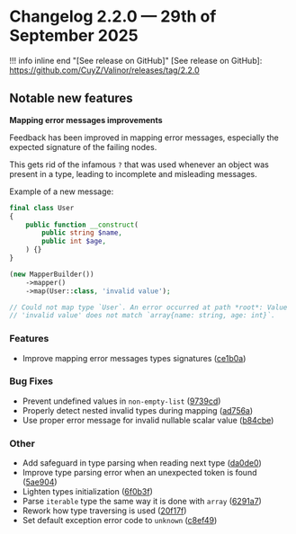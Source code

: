 # Changelog 2.2.0 — 29th of September 2025

!!! info inline end "[See release on GitHub]"
    [See release on GitHub]: https://github.com/CuyZ/Valinor/releases/tag/2.2.0

## Notable new features

**Mapping error messages improvements**

Feedback has been improved in mapping error messages, especially the expected
signature of the failing nodes.

This gets rid of the infamous `?` that was used whenever an object was present
in a type, leading to incomplete and misleading messages.

Example of a new message:

```php
final class User
{
    public function __construct(
        public string $name,
        public int $age,
    ) {}
}

(new MapperBuilder())
    ->mapper()
    ->map(User::class, 'invalid value');

// Could not map type `User`. An error occurred at path *root*: Value
// 'invalid value' does not match `array{name: string, age: int}`.
```

### Features

* Improve mapping error messages types signatures ([ce1b0a](https://github.com/CuyZ/Valinor/commit/ce1b0a294c5de3bf688290647b5dd5e5bbca1c77))

### Bug Fixes

* Prevent undefined values in `non-empty-list` ([9739cd](https://github.com/CuyZ/Valinor/commit/9739cd0598a21d092c4dae528e9b6fa70205fe47))
* Properly detect nested invalid types during mapping ([ad756a](https://github.com/CuyZ/Valinor/commit/ad756aeb9aa30d0e72ce374e756f3d585848e0d1))
* Use proper error message for invalid nullable scalar value ([b84cbe](https://github.com/CuyZ/Valinor/commit/b84cbec459deaf6e6a7d83726c26505848e4ebf9))

### Other

* Add safeguard in type parsing when reading next type ([da0de0](https://github.com/CuyZ/Valinor/commit/da0de013ecd92605f9c7d2ee4d465e805cdd6e5c))
* Improve type parsing error when an unexpected token is found ([5ae904](https://github.com/CuyZ/Valinor/commit/5ae904414ac4660a7da079d074fdbae8dd3b80ba))
* Lighten types initialization ([6f0b3f](https://github.com/CuyZ/Valinor/commit/6f0b3f162c5feb63444433f4313b8559697d3fc5))
* Parse `iterable` type the same way it is done with `array` ([6291a7](https://github.com/CuyZ/Valinor/commit/6291a700eda0e7443cd5f64774f33d190296c2ad))
* Rework how type traversing is used ([20f17f](https://github.com/CuyZ/Valinor/commit/20f17fbe75e787723e60b235b08cd8c0308900e6))
* Set default exception error code to `unknown` ([c8ef49](https://github.com/CuyZ/Valinor/commit/c8ef491c2d694e05fbd1e6be247f7ff6fa89c3e0))
